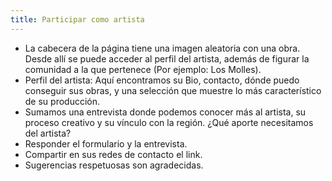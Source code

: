 ```yaml
---
title: Participar como artista
---
```


+ La cabecera de la página tiene una imagen aleatoria con una obra. Desde allí se puede acceder al perfil del artista, además de figurar la comunidad a la que pertenece (Por ejemplo: Los Molles). 
+ Perfil del artista: Aquí encontramos su Bio, contacto, dónde puedo conseguir sus obras, y una selección que muestre lo más característico de su producción. 
+ Sumamos una entrevista donde podemos conocer más al artista, su proceso creativo y su vínculo con la región.
¿Qué aporte necesitamos del artista?
+ Responder el formulario y la entrevista.
+ Compartir en sus redes de contacto el link.
+ Sugerencias respetuosas son agradecidas.
